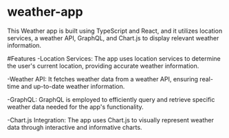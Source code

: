 # weather-app

This Weather app is built using TypeScript and React, and it utilizes location services, a weather API, GraphQL, and Chart.js to display relevant weather information.

#Features
-Location Services: The app uses location services to determine the user's current location, providing accurate weather information.

-Weather API: It fetches weather data from a weather API, ensuring real-time and up-to-date weather information.

-GraphQL: GraphQL is employed to efficiently query and retrieve specific weather data needed for the app's functionality.

-Chart.js Integration: The app uses Chart.js to visually represent weather data through interactive and informative charts.
